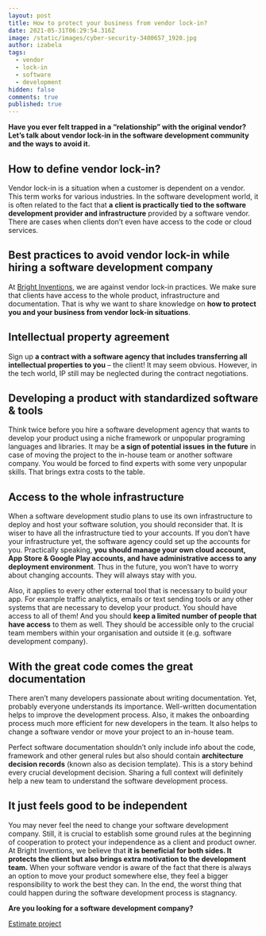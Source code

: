 ```yaml
---
layout: post
title: How to protect your business from vendor lock-in?
date: 2021-05-31T06:29:54.316Z
image: /static/images/cyber-security-3400657_1920.jpg
author: izabela
tags:
  - vendor
  - lock-in
  - software
  - development
hidden: false
comments: true
published: true
---
```

**Have you ever felt trapped in a “relationship” with the original vendor? Let’s talk about vendor lock-in in the software development community and the ways to avoid it.**

## How to define vendor lock-in?

Vendor lock-in is a situation when a customer is dependent on a vendor. This term works for various industries. In the software development world, it is often related to the fact that **a** **client is practically tied to the software development provider and infrastructure** provided by a software vendor. There are cases when clients don’t even have access to the code or cloud services.

## Best practices to avoid vendor lock-in while hiring a software development company

At [Bright Inventions](https://brightinventions.pl), we are against vendor lock-in practices. We make sure that clients have access to the whole product, infrastructure and documentation. That is why we want to share knowledge on **how to protect you and your business from vendor lock-in situations**.

## Intellectual property agreement

Sign up **a contract with a software agency that includes transferring all intellectual properties to you** – the client! It may seem obvious. However, in the tech world, IP still may be neglected during the contract negotiations.

## Developing a product with standardized software & tools

Think twice before you hire a software development agency that wants to develop your product using a niche framework or unpopular programing languages and libraries. It may be **a sign of potential issues** **in the future** in case of moving the project to the in-house team or another software company. You would be forced to find experts with some very unpopular skills. That brings extra costs to the table. 

## Access to the whole infrastructure

When a software development studio plans to use its own infrastructure to deploy and host your software solution, you should reconsider that. It is wiser to have all the infrastructure tied to your accounts. If you don’t have your infrastructure yet, the software agency could set up the accounts for you. Practically speaking, **you should manage your own cloud account, App Store & Google Play accounts, and have administrative access to any deployment environment**. Thus in the future, you won’t have to worry about changing accounts. They will always stay with you.

Also, it applies to every other external tool that is necessary to build your app. For example traffic analytics, emails or text sending tools or any other systems that are necessary to develop your product. You should have access to all of them! And you should **keep a limited number of people that have access** to them as well. They should be accessible only to the crucial team members within your organisation and outside it (e.g. software development company).

## With the great code comes the great documentation 

There aren’t many developers passionate about writing documentation. Yet, probably everyone understands its importance. Well-written documentation helps to improve the development process. Also, it makes the onboarding process much more efficient for new developers in the team. It also helps to change a software vendor or move your project to an in-house team. 

Perfect software documentation shouldn’t only include info about the code, framework and other general rules but also should contain **architecture decision records** (known also as decision template). This is a story behind every crucial development decision. Sharing a full context will definitely help a new team to understand the software development process.

## It just feels good to be independent

You may never feel the need to change your software development company. Still, it is crucial to establish some ground rules at the beginning of cooperation to protect your independence as a client and product owner. At Bright Inventions, we believe that **it is beneficial for both sides. It protects the client but also brings extra motivation to the development team.** When your software vendor is aware of the fact that there is always an option to move your product somewhere else, they feel a bigger responsibility to work the best they can. In the end, the worst thing that could happen during the software development process is stagnancy. 

**Are you looking for a software development company?**

[Estimate project](https://brightinventions.pl/start-project)